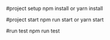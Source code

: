 #project setup
npm install or yarn install

#project start
npm run start or yarn start

#run test
npm run test